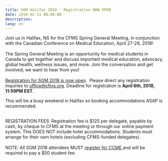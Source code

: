 ```yaml
---
title: SGM Halifax 2018 - Registration NOW OPEN
date: 2018-02-11 00:00:00
description:
lang: en
---
```


Join us in Halifax, NS for the CFMS Spring General Meeting, in conjunction with the Canadian Conference on Medical Education, April 27-28, 2018!&nbsp;<br><br>The Spring General Meeting is an opportunity for medical students in Canada to get together and discuss important medical education, advocacy, global health, wellness issues, and more. Join the conversation and get involved; we want to hear from you!&nbsp;<br><br>[Registration for SGM 2018 is now open](https://www.surveymonkey.com/r/CFMSSGM2018). &nbsp;Please direct any registration inquiries to office@cfms.org. Deadline for registration is&nbsp;**April 6th, 2018, 11:59PM EST**.&nbsp;

This will be a busy weekend in Halifax so booking accommodations ASAP is recommended.

<br>REGISTRATION FEES: Registration fee is $125 per delegate, payable by cash, by cheque to CFMS at the meeting or through our online payment system. This DOES NOT include hotel accommodations. Students must arrange for their own hotels (excluding CFMS-funded delegates).&nbsp;<br><br>NOTE: All SGM 2018 attendees MUST&nbsp;[register for CCME&nbsp;](https://events.myconferencesuite.com/CCME_Delegate_Registration/reg/landing)and will be required to pay a $50 student fee.